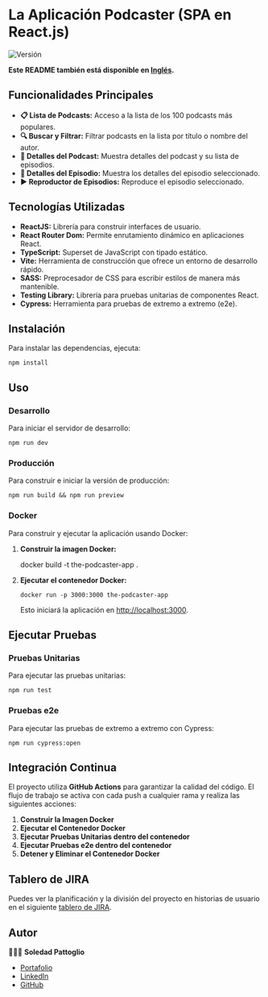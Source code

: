 # La Aplicación Podcaster (SPA en React.js)

![Versión](https://img.shields.io/badge/version-1.2.0-blue.svg?cacheSeconds=2592000)

**Este README también está disponible en [Inglés](./README.md).**

## Funcionalidades Principales

- **📋 Lista de Podcasts:** Acceso a la lista de los 100 podcasts más populares.
- **🔍 Buscar y Filtrar:** Filtrar podcasts en la lista por título o nombre del autor.
- **📜 Detalles del Podcast:** Muestra detalles del podcast y su lista de episodios.
- **📜 Detalles del Episodio:** Muestra los detalles del episodio seleccionado.
- **▶️ Reproductor de Episodios:** Reproduce el episodio seleccionado.

## Tecnologías Utilizadas

- **ReactJS:** Librería para construir interfaces de usuario.
- **React Router Dom:** Permite enrutamiento dinámico en aplicaciones React.
- **TypeScript:** Superset de JavaScript con tipado estático.
- **Vite:** Herramienta de construcción que ofrece un entorno de desarrollo rápido.
- **SASS:** Preprocesador de CSS para escribir estilos de manera más mantenible.
- **Testing Library:** Librería para pruebas unitarias de componentes React.
- **Cypress:** Herramienta para pruebas de extremo a extremo (e2e).

## Instalación

Para instalar las dependencias, ejecuta:

    npm install

## Uso
### Desarrollo

Para iniciar el servidor de desarrollo:

    npm run dev

### Producción
Para construir e iniciar la versión de producción:

    npm run build && npm run preview

### Docker

Para construir y ejecutar la aplicación usando Docker:

1.  **Construir la imagen Docker:**

    docker build -t the-podcaster-app .

2.  **Ejecutar el contenedor Docker:**

        docker run -p 3000:3000 the-podcaster-app

    Esto iniciará la aplicación en [http://localhost:3000](http://localhost:3000).

## Ejecutar Pruebas

### Pruebas Unitarias

Para ejecutar las pruebas unitarias:

    npm run test

### Pruebas e2e

Para ejecutar las pruebas de extremo a extremo con Cypress:

    npm run cypress:open

## Integración Continua

El proyecto utiliza **GitHub Actions** para garantizar la calidad del código. El flujo de trabajo se activa con cada push a cualquier rama y realiza las siguientes acciones:

1. **Construir la Imagen Docker**
2. **Ejecutar el Contenedor Docker**
3. **Ejecutar Pruebas Unitarias dentro del contenedor**
4. **Ejecutar Pruebas e2e dentro del contenedor**
5. **Detener y Eliminar el Contenedor Docker**

## Tablero de JIRA

Puedes ver la planificación y la división del proyecto en historias de usuario en el siguiente [tablero de JIRA](https://soledadpattoglio.atlassian.net/jira/software/projects/PA/boards/4).

## Autor

👩🏻‍💻 **Soledad Pattoglio**

- [Portafolio](https://www.soledadpattoglio.tech/)
- [LinkedIn](https://www.linkedin.com/in/mspattoglio/)
- [GitHub](https://github.com/Sol-Zeta)